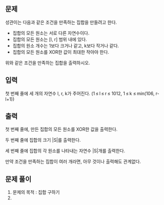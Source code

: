 ## 문제
성관이는 다음과 같은 조건을 만족하는 집합을 만들려고 한다.

-   집합의 모든 원소는 서로 다른 자연수이다.
-   집합의 모든 원소는 [l, r] 범위 내에 있다.
-   집합의 원소 개수는 1보다 크거나 같고, k보다 작거나 같다.
-   집합의 모든 원소를 XOR한 값이 최대한 작아야 한다.

위와 같은 조건을 만족하는 집합을 출력하시오.

## 입력

첫 번째 줄에 세 개의 자연수 l, r, k가 주어진다. (1 ≤ l ≤ r ≤ 1012, 1 ≤ k ≤ min(106, r-l+1))

## 출력

첫 번째 줄에, 만든 집합의 모든 원소를 XOR한 값을 출력한다.

두 번째 줄에 집합의 크기 |S|를 출력한다.

세 번째 줄에 집합의 각 원소를 나타내는 자연수 |S|개를 출력한다.

만약 조건을 만족하는 집합이 여러 개라면, 아무 것이나 출력해도 관계없다.

## 문제 풀이
1. 문제의 목적 : 집합 구하기
2. 